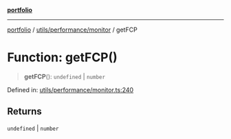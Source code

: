 [**portfolio**](../../../../README.md)

***

[portfolio](../../../../modules.md) / [utils/performance/monitor](../README.md) / getFCP

# Function: getFCP()

> **getFCP**(): `undefined` \| `number`

Defined in: [utils/performance/monitor.ts:240](https://github.com/tnorlund/Portfolio/blob/437fe00efc941ed8be13df6a018e88fea4186998/portfolio/utils/performance/monitor.ts#L240)

## Returns

`undefined` \| `number`
